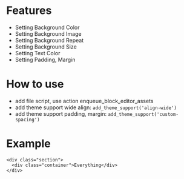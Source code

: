 # Features
* Setting Background Color
* Setting Background Image
* Setting Background Repeat
* Setting Background Size
* Setting Text Color
* Setting Padding, Margin

# How to use
- add file script, use action enqueue_block_editor_assets
- add theme support wide align: ```add_theme_support('align-wide')```
- add theme support padding, margin: ```add_theme_support('custom-spacing')```

# Example
```
<div class="section">
  <div class="container">Everything</div>
</div>
```

